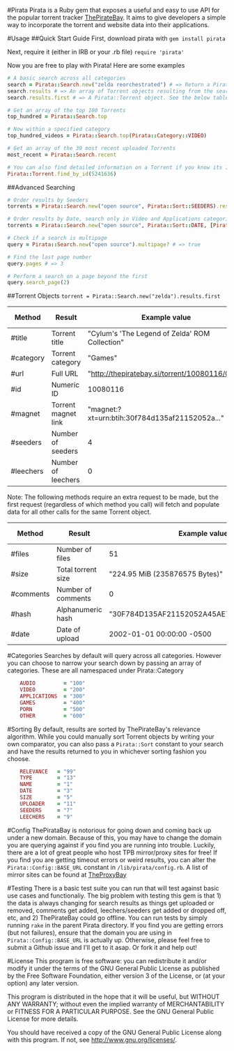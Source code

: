 #Pirata
Pirata is a Ruby gem that exposes a useful and easy to use API for the popular
torrent tracker [ThePirateBay](http://thepiratebay.se). It aims to give developers
a simple way to incorporate the torrent and website data into their applications.

#Usage
##Quick Start Guide
First, download pirata with ```gem install pirata```

Next, require it (either in IRB or your .rb file) ```require 'pirata'```

Now you are free to play with Pirata! Here are some examples
```ruby
# A basic search across all categories
search = Pirata::Search.new("zelda reorchestrated") # => Return a Pirata::Search object
search.results # => An array of Torrent objects resulting from the search
search.results.first # => A Pirata::Torrent object. See the below table for available methods

# Get an array of the top 100 Torrents
top_hundred = Pirata::Search.top

# Now within a specified category
top_hundred_videos = Pirata::Search.top(Pirata::Category::VIDEO)

# Get an array of the 30 most recent uploaded Torrents
most_recent = Pirata::Search.recent

# You can also find detailed information on a Torrent if you know its ID
Pirata::Torrent.find_by_id(5241636)
```

##Advanced Searching
```ruby
# Order results by Seeders
torrents = Pirata::Search.new("open source", Pirata::Sort::SEEDERS).results

# Order results by Date, search only in Video and Applications categories
torrents = Pirata::Search.new("open source", Pirata::Sort::DATE, [Pirata::Category::Video, Pirata::Category::Applications]).results

# Check if a search is multipage
query = Pirata::Search.new("open source").multipage? # => true

# Find the last page number
query.pages # => 3

# Perform a search on a page beyond the first
query.search_page(2)
```

##Torrent Objects
```torrent = Pirata::Search.new("zelda").results.first```

| Method     | Result               | Example value                                   | Return Type |
|------------|----------------------|-------------------------------------------------|-------------|
| #title     | Torrent title        | "Cylum's 'The Legend of Zelda' ROM Collection"  | String      |
| #category  | Torrent category     | "Games"                                         | String      |
| #url       | Full URL             | "http://thepiratebay.si/torrent/10080116/Cyl..."| String      |
| #id        | Numeric ID           | 10080116                                        | Fixnum      |
| #magnet    | Torrent magnet link  | "magnet:?xt=urn:btih:30f784d135af21152052a..."  | String      |
| #seeders   | Number of seeders    | 4                                               | Fixnum      |
| #leechers  | Number of leechers   | 0                                               | Fixnum      |

Note: The following methods require an extra request to be made, but the first request (regardless of
which method you call) will fetch and populate data for all other calls for the same Torrent object.

| Method     | Result               | Example value                                   | Return Type |
|------------|----------------------|-------------------------------------------------|-------------|
| #files     | Number of files      | 51                                              | Fixnum      |
| #size      | Total torrent size   | "224.95 MiB (235876575 Bytes)"                  | String      |
| #comments  | Number of comments   | 0                                               | Fixnum      |
| #hash      | Alphanumeric hash    | "30F784D135AF21152052A45AE718A7FCAB597A79"      | String      |
| #date      | Date of upload       | 2002-01-01 00:00:00 -0500                       | Time        |

#Categories
Searches by default will query across all categories. However you can choose to narrow your search down
by passing an array of categories. These are all namespaced under Pirata::Category
```ruby
    AUDIO         = "100"
    VIDEO         = "200"
    APPLICATIONS  = "300"
    GAMES         = "400"
    PORN          = "500"
    OTHER         = "600"
```

#Sorting
By default, results are sorted by ThePirateBay's relevance algorithm. While you could manually sort Torrent
objects by writing your own comparator, you can also pass a ```Pirata::Sort``` constant to your search and
have the results returned to you in whichever sorting fashion you choose.
```ruby
    RELEVANCE   = "99"
    TYPE        = "13"
    NAME        = "1"
    DATE        = "3"
    SIZE        = "5"
    UPLOADER    = "11"
    SEEDERS     = "7"
    LEECHERS    = "9"
```

#Config
ThePirataBay is notorious for going down and coming back up under a new domain. Because of this, you may
have to change the domain you are querying against if you find you are running into trouble. Luckily, there
are a lot of great people who host TPB mirror/proxy sites for free! If you find you are getting timeout errors
or weird results, you can alter the ```Pirata::Config::BASE_URL``` constant in ```/lib/pirata/config.rb```. A
list of mirror sites can be found at [TheProxyBay](http://proxybay.info/)

#Testing
There is a basic test suite you can run that will test against basic use cases and functionaliy. The big problem
with testing this gem is that 1) the data is always changing for search results as things get uploaded or removed,
comments get added, leechers/seeders get added or dropped off, etc, and 2) ThePirateBay could go offline. You can 
run tests by simply running ```rake``` in the parent Pirata directory. If you find you are getting errors (but not
failures), ensure that the domain you are using in ```Pirata::Config::BASE_URL``` is actually up. Otherwise, please
feel free to submit a Github issue and I'll get to it asap. Or fork it and help out!

#License
This program is free software: you can redistribute it and/or modify
it under the terms of the GNU General Public License as published by
the Free Software Foundation, either version 3 of the License, or
(at your option) any later version.

This program is distributed in the hope that it will be useful,
but WITHOUT ANY WARRANTY; without even the implied warranty of
MERCHANTABILITY or FITNESS FOR A PARTICULAR PURPOSE.  See the
GNU General Public License for more details.

You should have received a copy of the GNU General Public License
along with this program.  If not, see <http://www.gnu.org/licenses/>.